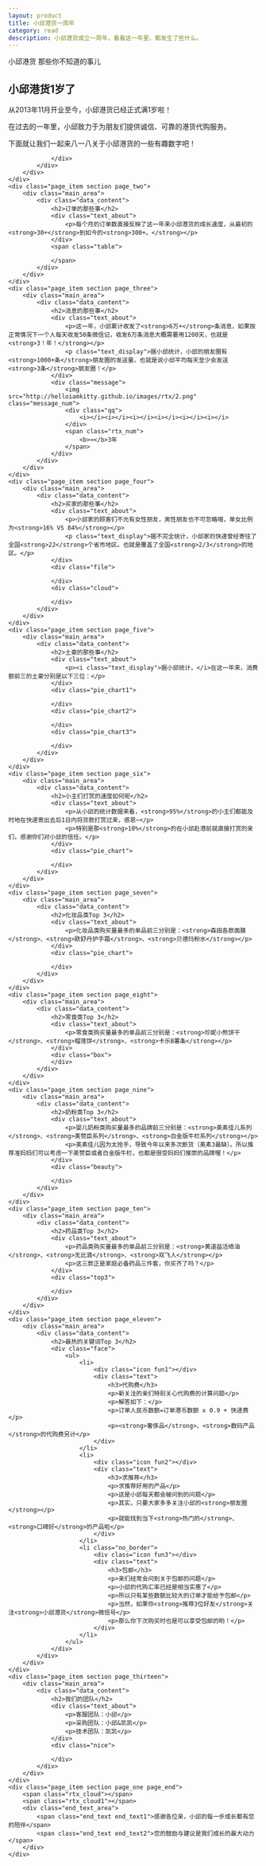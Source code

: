 ```yaml
---
layout: product
title: 小邱港货一周年
category: read
description: 小邱港货成立一周年，看看这一年里，都发生了些什么。
---
```

<link rel="stylesheet" href="/css/rtx.css?v=2" />
<div class="rtx_wrap" id="fullpage"> 
	<div class="page_item section page_one">
		<div class="rtx_titleMd">
			<span class="rtx_text">小邱港货</span>
			<span class="rtx_title">那些你不知道的事儿</span>
		</div>
		<span class="rtx_cloud"></span>
		<span class="rtx_cloud1"></span>
		<span class="rtx_first_down"></span>
	</div>
	<div class="page_item section page_zero">
		<div class="main_area">
			<div class="data_content">
				<h2>小邱港货1岁了</h2>
				<div class="text_about">
					<p>从2013年11月开业至今，小邱港货已经正式满1岁啦！</p>
					<p>在过去的一年里，小邱致力于为朋友们提供诚信、可靠的港货代购服务。</p>
					<p>下面就让我们一起来八一八关于小邱港货的一些有趣数字吧！</p>
				</div>
				<div class="zero">
					
				</div>
			</div>
		</div>
	</div>
	<div class="page_item section page_two">
		<div class="main_area">
			<div class="data_content">
				<h2>订单的那些事</h2>
				<div class="text_about">
					<p>每个月的订单数直接反映了这一年来小邱港货的成长速度，从最初的<strong>30+</strong>到如今的<strong>300+。</strong></p>
				</div>
				<span class="table">
					
				</span>
			</div>
		</div>
	</div>
	<div class="page_item section page_three">
		<div class="main_area">
			<div class="data_content">
				<h2>消息的那些事</h2>
				<div class="text_about">
					<p>这一年，小邱累计收发了<strong>6万+</strong>条消息，如果按正常情况下一个人每天收发50条微信记，收发6万条消息大概需要用1200天，也就是<strong>3！年！</strong></p>
					<p class="text_display">据小邱统计，小邱的朋友圈有<strong>1000+条</strong>朋友圈的发送量，也就是说小邱平均每天至少会发送<strong>3条</strong>朋友圈！</p>
				</div>
				<div class="message">
					<img src="http://helloiamkitty.github.io/images/rtx/2.png" class="message_num">
					<div class="qq">
						<i></i><i></i><i></i><i></i><i></i><i></i>
					</div>
					<span class="rtx_num">
						<b>≈</b>3年
					</span>
				</div>
			</div>
		</div>
	</div>
	<div class="page_item section page_four">
		<div class="main_area">
			<div class="data_content">
				<h2>买家的那些事</h2>
				<div class="text_about">
					<p>小邱家的顾客们不光有女性朋友，男性朋友也不可忽略哦，单女比例为<strong>16% VS 84%</strong></p>
					<p class="text_display">据不完全统计，小邱家的快递曾经寄往了全国<strong>22</strong>个省市地区。也就是覆盖了全国<strong>2/3</strong>的地区。</p>
				</div>
				<div class="file">

				</div>
				<div class="cloud">
					
				</div>
			</div>
		</div>
	</div>
	<div class="page_item section page_five">
		<div class="main_area">
			<div class="data_content">
				<h2>土豪的那些事</h2>
				<div class="text_about">
					<p><i class="text_display">据小邱统计，</i>在这一年来，消费额前三的土豪分别是以下三位：</p>
				</div>
				<div class="pie_chart1">
					
				</div>
				<div class="pie_chart2">
					
				</div>
				<div class="pie_chart3">
					
				</div>
			</div>
		</div>
	</div>
	<div class="page_item section page_six">
		<div class="main_area">
			<div class="data_content">
				<h2>小主们打赏的速度如何呢</h2>
				<div class="text_about">
					<p>从小邱的统计数据来看，<strong>95%</strong>的小主们都能及时地在快递寄出去后1日内将货款打赏过来，感恩~</p>
					<p>特别是那<strong>10%</strong>的在小邱赴港前就直接打赏的亲们，感谢你们对小邱的信任。</p>
				</div>
				<div class="pie_chart">
					
				</div>
			</div>
		</div>
	</div>
	<div class="page_item section page_seven">
		<div class="main_area">
			<div class="data_content">
				<h2>化妆品类Top 3</h2>
				<div class="text_about">
					<p>化妆品类购买量最多的单品前三分别是：<strong>森田各款面膜</strong>、<strong>欧舒丹护手霜</strong>、<strong>贝德玛粉水</strong></p>
				</div>
				<div class="pie_chart">
					
				</div>
			</div>
		</div>
	</div>
	<div class="page_item section page_eight">
		<div class="main_area">
			<div class="data_content">
				<h2>零食类Top 3</h2>
				<div class="text_about">
					<p>零食类购买量最多的单品前三分别是：<strong>珍妮小熊饼干</strong>、<strong>榴莲饼</strong>、<strong>卡乐B薯条</strong></p>
				</div>
				<div class="box">
				</div>
			</div>
		</div>
	</div>
	<div class="page_item section page_nine">
		<div class="main_area">
			<div class="data_content">
				<h2>奶粉类Top 3</h2>
				<div class="text_about">
					<p>婴儿奶粉类购买量最多的品牌前三分别是：<strong>美素佳儿系列</strong>、<strong>美赞臣系列</strong>、<strong>白金版牛栏系列</strong></p>
					<p>美素佳儿因为太抢手，导致今年以来多次断货（美素3最缺）。所以推荐准妈妈们可以考虑一下美赞臣或者白金版牛栏，也都是很受妈妈们推崇的品牌喔！</p>
				</div>
				<div class="beauty">
					
				</div>
			</div>
		</div>
	</div>
	<div class="page_item section page_ten">
		<div class="main_area">
			<div class="data_content">
				<h2>药品类Top 3</h2>
				<div class="text_about">
					<p>药品类购买量最多的单品前三分别是：<strong>黄道益活络油</strong>、<strong>无比滴</strong>、<strong>双飞人</strong></p>
					<p>这三款正是家庭必备药品三件套，你买齐了吗？</p>
				</div>
				<div class="top3">
					
				</div>
			</div>
		</div>
	</div>
	<div class="page_item section page_eleven">
		<div class="main_area">
			<div class="data_content">
				<h2>最热的关键词Top 3</h2>
				<div class="face">
					<ul>
						<li>
							<div class="icon fun1"></div>
							<div class="text">
								<h3>代购费</h3>
								<p>新关注的亲们特别关心代购费的计算问题</p>
								<p>解答如下：</p>
								<p>订单人民币数额=订单港币数额 x 0.9 + 快递费</p>
								<p><strong>奢侈品</strong>、<strong>数码产品</strong>的代购费另计</p>
							</div>
						</li>
						<li>
							<div class="icon fun2"></div>
							<div class="text">
								<h3>求推荐</h3>
								<p>求推荐好用的产品</p>
								<p>这是小邱每天都会被问到的问题</p>
								<p>其实，只要大家多多关注小邱的<strong>朋友圈</strong></p>
								<p>就能找到当下<strong>热门的</strong>、<strong>口碑好</strong>的产品啦</p>
							</div>
						</li>
						<li class="no_border">
							<div class="icon fun3"></div>
							<div class="text">
								<h3>包邮</h3>
								<p>亲们经常会问到关于包邮的问题</p>
								<p>小邱的代购汇率已经是相当实惠了</p>
								<p>所以只有某些数额比较大的订单才能给予包邮</p>
								<p>当然，如果你<strong>推荐3位好友</strong>关注<strong>小邱港货</strong>微信号</p>
								<p>那么你下次购买时也是可以享受包邮的哟！</p>
							</div>
						</li>
					</ul>
				</div>
			</div>
		</div>
	</div>
	<div class="page_item section page_thirteen">
		<div class="main_area">
			<div class="data_content">
				<h2>我们的团队</h2>
				<div class="text_about">
					<p>客服团队：小邱</p>
					<p>采购团队：小邱&凯凯</p>
					<p>技术团队：凯凯</p>
				</div>
				<div class="nice">
					
				</div>
			</div>
		</div>
	</div>
	<div class="page_item section page_one page_end">
		<span class="rtx_cloud"></span>
		<span class="rtx_cloud1"></span>
		<div class="end_text_area">
			<span class="end_text end_text1">感谢各位亲，小邱的每一步成长都有您的陪伴</span>
			<span class="end_text end_text2">您的鼓励与建议是我们成长的最大动力</span>
		</div>
	</div>
</div>
<div class="backTop">
	<a href="javascript:void(0);"></a>
</div>

<div class="fixed_link">
	<a href="javascript:void(0)" class="back_top"><i></i></a>
</div>
<script type="text/javascript" src="/js/jquery-1.7.1.min.js"></script>
<script type="text/javascript" src="/js/rtx.js"></script>
<script type="text/javascript">
	var imgUrl = 'http://img4.tuchuang.org/uploads/2014/11/xiaoqiuhk_logo.png';
	var lineLink = 'http://helloiamkitty.github.io/xiaoqiuhk-1-year/';
	var descContent = "小邱港货那些你不知道的事~";
	var shareTitle = '小周港货年度账单';
	var appid = '';
	
	function shareFriend() {
		WeixinJSBridge.invoke('sendAppMessage',{
			"appid": appid,
			"img_url": imgUrl,
			"img_width": "120",
			"img_height": "120",
			"link": lineLink,
			"desc": descContent,
			"title": shareTitle
		}, function(res) {
			//_report('send_msg', res.err_msg);
		})
	}
	function shareTimeline() {
		WeixinJSBridge.invoke('shareTimeline',{
			"img_url": imgUrl,
			//"img_width": "512",
			//"img_height": "512",
			"link": lineLink,
			"desc": descContent,
			"title": shareTitle
		}, function(res) {
			   //_report('timeline', res.err_msg);
		});
	}
	function shareWeibo() {
		WeixinJSBridge.invoke('shareWeibo',{
			"content": descContent,
			"url": lineLink,
		}, function(res) {
			//_report('weibo', res.err_msg);
		});
	}
	// 当微信内置浏览器完成内部初始化后会触发WeixinJSBridgeReady事件。
	document.addEventListener('WeixinJSBridgeReady', function onBridgeReady() {
		// 发送给好友
		WeixinJSBridge.on('menu:share:appmessage', function(argv){
			shareFriend();
		});
		// 分享到朋友圈
		WeixinJSBridge.on('menu:share:timeline', function(argv){
			shareTimeline();
		});
		// 分享到微博
		WeixinJSBridge.on('menu:share:weibo', function(argv){
			shareWeibo();
		});
	}, false);
</script>